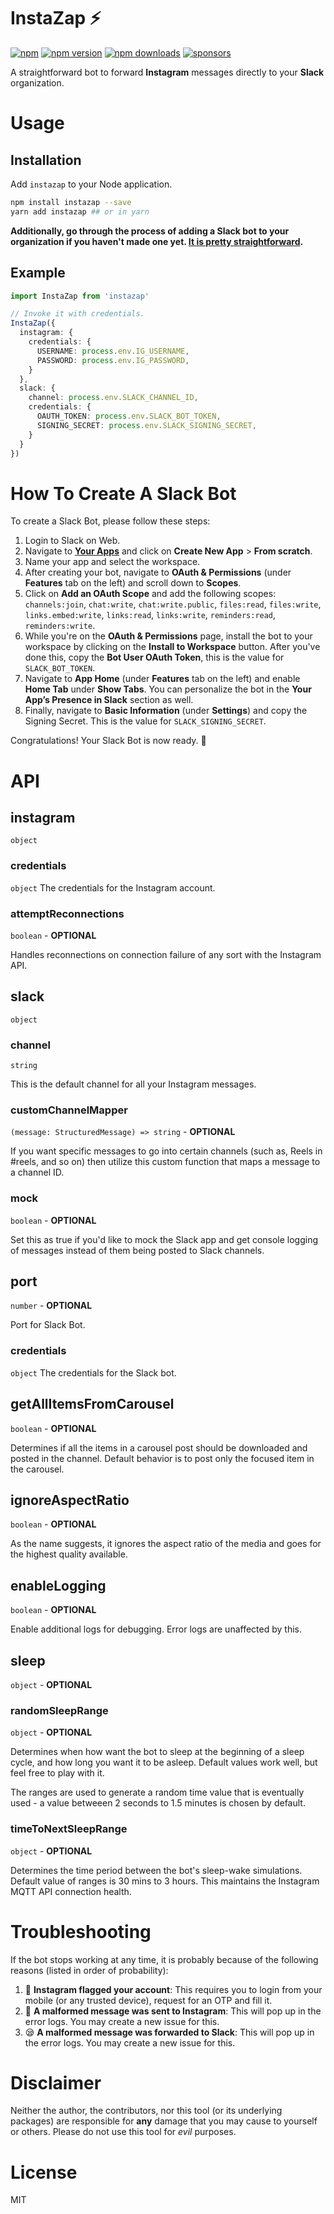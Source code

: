 # InstaZap ⚡
[![npm](https://img.shields.io/badge/instazap-brightgreen.svg?style=flat-square)](https://www.npmjs.com/package/instazap)
[![npm version](https://img.shields.io/npm/v/instazap.svg?style=flat-square)](https://www.npmjs.com/package/instazap)
[![npm downloads](https://img.shields.io/npm/dm/instazap.svg?style=flat-square)](https://www.npmjs.com/package/instazap)
[![sponsors](https://img.shields.io/github/sponsors/diragb)](https://github.com/sponsors/diragb)

A straightforward bot to forward **Instagram** messages directly to your **Slack** organization.

# Usage

## Installation
Add `instazap` to your Node application.

```bash
npm install instazap --save
yarn add instazap ## or in yarn
```

**Additionally, go through the process of adding a Slack bot to your organization if you haven't made one yet. [It is pretty straightforward](#how-to-create-a-slack-bot).**

## Example
```ts
import InstaZap from 'instazap'

// Invoke it with credentials.
InstaZap({
  instagram: {
    credentials: {
      USERNAME: process.env.IG_USERNAME,
      PASSWORD: process.env.IG_PASSWORD,
    }
  },
  slack: {
    channel: process.env.SLACK_CHANNEL_ID,
    credentials: {
      OAUTH_TOKEN: process.env.SLACK_BOT_TOKEN,
      SIGNING_SECRET: process.env.SLACK_SIGNING_SECRET,
    }
  }
})
```

# How To Create A Slack Bot
To create a Slack Bot, please follow these steps:
1. Login to Slack on Web.
2. Navigate to **[Your Apps](https://api.slack.com/apps?new_app=1&ref=bolt_start_hub)** and click on **Create New App** > **From scratch**.
3. Name your app and select the workspace.
4. After creating your bot, navigate to **OAuth & Permissions** (under **Features** tab on the left) and scroll down to **Scopes**.
5. Click on **Add an OAuth Scope** and add the following scopes: `channels:join`, `chat:write`, `chat:write.public`, `files:read`, `files:write`, `links.embed:write`, `links:read`, `links:write`, `reminders:read`, `reminders:write`.
6. While you're on the **OAuth & Permissions** page, install the bot to your workspace by clicking on the **Install to Workspace** button. After you've done this, copy the **Bot User OAuth Token**, this is the value for `SLACK_BOT_TOKEN`.
7. Navigate to **App Home** (under **Features** tab on the left) and enable **Home Tab** under **Show Tabs**. You can personalize the bot in the **Your App’s Presence in Slack** section as well.
8. Finally, navigate to **Basic Information** (under **Settings**) and copy the Signing Secret. This is the value for `SLACK_SIGNING_SECRET`.

Congratulations! Your Slack Bot is now ready. 🎉

# API

## instagram
`object`
### credentials
`object`
The credentials for the Instagram account.

### attemptReconnections
`boolean` - **OPTIONAL**

Handles reconnections on connection failure of any sort with the Instagram API.

## slack
`object`
### channel
`string`

This is the default channel for all your Instagram messages.

### customChannelMapper
`(message: StructuredMessage) => string` - **OPTIONAL**

If you want specific messages to go into certain channels (such as, Reels in #reels, and so on) then utilize this custom function that maps a message to a channel ID.

### mock
`boolean` - **OPTIONAL**

Set this as true if you'd like to mock the Slack app and get console logging of messages instead of them being posted to Slack channels.

## port
`number` - **OPTIONAL**

Port for Slack Bot.

### credentials
`object`
The credentials for the Slack bot.

## getAllItemsFromCarousel
`boolean` - **OPTIONAL**

Determines if all the items in a carousel post should be downloaded and posted in the channel. Default behavior is to post only the focused item in the carousel.

## ignoreAspectRatio
`boolean` - **OPTIONAL**

As the name suggests, it ignores the aspect ratio of the media and goes for the highest quality available.

## enableLogging
`boolean` - **OPTIONAL**

Enable additional logs for debugging. Error logs are unaffected by this.

## sleep
`object` - **OPTIONAL**

### randomSleepRange
`object` - **OPTIONAL**

Determines when how want the bot to sleep at the beginning of a sleep cycle, and how long you want it to be asleep. Default values work well, but feel free to play with it.

The ranges are used to generate a random time value that is eventually used - a value betweeen 2 seconds to 1.5 minutes is chosen by default.

### timeToNextSleepRange
`object` - **OPTIONAL**

Determines the time period between the bot's sleep-wake simulations. Default value of ranges is 30 mins to 3 hours. This maintains the Instagram MQTT API connection health.

# Troubleshooting
If the bot stops working at any time, it is probably because of the following reasons (listed in order of probability):
1. 🚩 **Instagram flagged your account**: This requires you to login from your mobile (or any trusted device), request for an OTP and fill it.
2. 🤕 **A malformed message was sent to Instagram**: This will pop up in the error logs. You may create a new issue for this.
3. 😪  **A malformed message was forwarded to Slack**: This will pop up in the error logs. You may create a new issue for this.

# Disclaimer
Neither the author, the contributors, nor this tool (or its underlying packages) are responsible for **any** damage that you may cause to yourself or others. Please do not use this tool for *evil* purposes.

# License
MIT